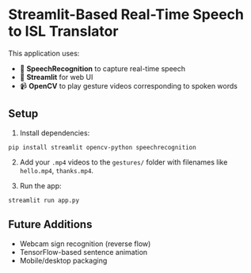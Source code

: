 
# Streamlit-Based Real-Time Speech to ISL Translator

This application uses:

- 🎤 **SpeechRecognition** to capture real-time speech
- 🧠 **Streamlit** for web UI
- 📹 **OpenCV** to play gesture videos corresponding to spoken words

## Setup

1. Install dependencies:
```
pip install streamlit opencv-python speechrecognition
```

2. Add your `.mp4` videos to the `gestures/` folder with filenames like `hello.mp4`, `thanks.mp4`.

3. Run the app:
```
streamlit run app.py
```

## Future Additions
- Webcam sign recognition (reverse flow)
- TensorFlow-based sentence animation
- Mobile/desktop packaging
